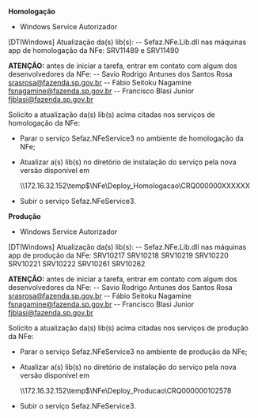 **Homologação**

* ​Windows Service Autorizador

[DTIWindows] Atualização da(s) lib(s):
-- Sefaz.NFe.Lib.dll 
nas máquinas app de homologação da NFe:
SRV11489 e SRV11490


    
**ATENÇÃO:** antes de iniciar a tarefa, entrar em contato com algum dos desenvolvedores da NFe:
-- Savio Rodrigo Antunes dos Santos Rosa <srasrosa@fazenda.sp.gov.br> 
-- Fábio Seitoku Nagamine <fsnagamine@fazenda.sp.gov.br>
-- Francisco Blasi Junior <fjblasi@fazenda.sp.gov.br>

Solicito a atualização da(s) lib(s) acima citadas nos serviços de homologação da NFe:     
  * Parar o serviço Sefaz.NFeService3 no ambiente de homologação da NFe; 
  * Atualizar a(s) lib(s) no diretório de instalação do serviço pela nova versão disponível em

       \\\172.16.32.152\temp$\NFe\Deploy_Homologacao\CRQ000000XXXXXX

  * Subir o serviço Sefaz.NFeService3.

**Produção**

* ​Windows Service Autorizador

[DTIWindows] Atualização da(s) lib(s):
-- Sefaz.NFe.Lib.dll 
nas máquinas app de produção da NFe:
SRV10217 
SRV10218 
SRV10219 
SRV10220 
SRV10221 
SRV10222 
SRV10261 
SRV10262

**ATENÇÃO:** antes de iniciar a tarefa, entrar em contato com algum dos desenvolvedores da NFe:
-- Savio Rodrigo Antunes dos Santos Rosa <srasrosa@fazenda.sp.gov.br> 
-- Fábio Seitoku Nagamine <fsnagamine@fazenda.sp.gov.br>
-- Francisco Blasi Junior <fjblasi@fazenda.sp.gov.br>

Solicito a atualização da(s) lib(s) acima citadas nos serviços de produção da NFe:     
  * Parar o serviço Sefaz.NFeService3 no ambiente de produção da NFe; 
  * Atualizar a(s) lib(s) no diretório de instalação do serviço pela nova versão disponível em

       \\\172.16.32.152\temp$\NFe\Deploy_Producao\CRQ000000102578

  * Subir o serviço Sefaz.NFeService3.